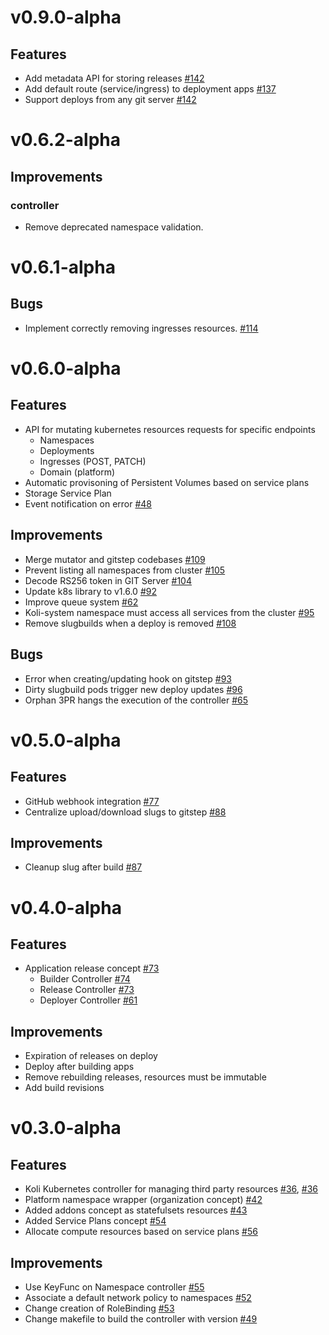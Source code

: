 # v0.9.0-alpha

## Features

- Add metadata API for storing releases [#142](https://github.com/koli/koli/issues/142)
- Add default route (service/ingress) to deployment apps [#137](https://github.com/koli/koli/issues/137)
- Support deploys from any git server [#142](https://github.com/koli/koli/issues/142)

# v0.6.2-alpha

## Improvements

### controller

- Remove deprecated namespace validation.

# v0.6.1-alpha

## Bugs

- Implement correctly removing ingresses resources. [#114](https://github.com/kolihub/koli/issues/114)

# v0.6.0-alpha

## Features

- API for mutating kubernetes resources requests for specific endpoints
  - Namespaces
  - Deployments
  - Ingresses (POST, PATCH)
  - Domain (platform)
- Automatic provisoning of Persistent Volumes based on service plans
- Storage Service Plan
- Event notification on error [#48](https://github.com/kolihub/koli/issues/48)

## Improvements

- Merge mutator and gitstep codebases [#109](https://github.com/kolihub/koli/issues/109)
- Prevent listing all namespaces from cluster [#105](https://github.com/kolihub/koli/issues/105)
- Decode RS256 token in GIT Server [#104](https://github.com/kolihub/koli/issues/104)
- Update k8s library to v1.6.0 [#92](https://github.com/kolihub/koli/issues/92)
- Improve queue system [#62](https://github.com/kolihub/koli/issues/62)
- Koli-system namespace must access all services from the cluster [#95](https://github.com/kolihub/koli/issues/95)
- Remove slugbuilds when a deploy is removed [#108](https://github.com/kolihub/koli/issues/108)

## Bugs

- Error when creating/updating hook on gitstep [#93](https://github.com/kolihub/koli/issues/93)
- Dirty slugbuild pods trigger new deploy updates [#96](https://github.com/kolihub/koli/issues/96)
- Orphan 3PR hangs the execution of the controller [#65](https://github.com/kolihub/koli/issues/65)

# v0.5.0-alpha

## Features

- GitHub webhook integration [#77](https://github.com/kolihub/koli/issues/77)
- Centralize upload/download slugs to gitstep [#88](https://github.com/kolihub/koli/issues/88)

## Improvements

- Cleanup slug after build [#87](https://github.com/kolihub/koli/issues/87)

# v0.4.0-alpha

## Features

- Application release concept [#73](https://github.com/kolihub/koli/issues/73)
  - Builder Controller [#74](https://github.com/kolihub/koli/issues/74)
  - Release Controller [#73](https://github.com/kolihub/koli/issues/73)
  - Deployer Controller [#61](https://github.com/kolihub/koli/issues/61)

## Improvements

- Expiration of releases on deploy
- Deploy after building apps
- Remove rebuilding releases, resources must be immutable
- Add build revisions

# v0.3.0-alpha

## Features

- Koli Kubernetes controller for managing third party resources [#36](https://github.com/kolihub/koli/issues/36), [#36](https://github.com/kolihub/koli/issues/38)
- Platform namespace wrapper (organization concept) [#42](https://github.com/kolihub/koli/issues/42)
- Added addons concept as statefulsets resources  [#43](https://github.com/kolihub/koli/issues/43)
- Added Service Plans concept [#54](https://github.com/kolihub/koli/issues/54)
- Allocate compute resources based on service plans [#56](https://github.com/kolihub/koli/issues/56)


## Improvements

- Use KeyFunc on Namespace controller [#55](https://github.com/kolihub/koli/issues/55)
- Associate a default network policy to namespaces [#52](https://github.com/kolihub/koli/issues/52)
- Change creation of RoleBinding [#53](https://github.com/kolihub/koli/issues/53)
- Change makefile to build the controller with version [#49](https://github.com/kolihub/koli/issues/49)
